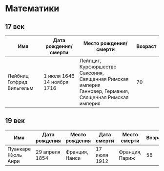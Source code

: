 # Математики

## 17 век

| Имя                       | Дата рождения/смерти        | Место рождения/смерти                                                                                        | Возраст |
| ------------------------- | ----------------------------- | -------------------------------------------------------------------------------------------------------------- | ------- |
| Лейбниц Готфрид Вильгельм | 1 июля 1646<br>14 ноября 1716 | Лейпциг, Курфюршество Саксония, Священная Римская империя<br>Ганновер, Германия, Священная Римская империя | 70      |

## 19 век

| Имя                | Дата рождения  | Место рождения | Дата смерти  | Место смерти   | Возраст |
| ------------------ | -------------- | -------------- | ------------ | -------------- | ------- |
| Пуанкаре Жюль Анри | 29 апреля 1854 | Франция, Нанси | 17 июля 1912 | Франция, Париж | 58      |
